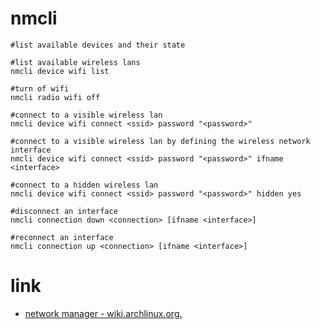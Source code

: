 # nmcli

```
#list available devices and their state

#list available wireless lans
nmcli device wifi list

#turn of wifi
nmcli radio wifi off

#connect to a visible wireless lan
nmcli device wifi connect <ssid> password "<password>"

#connect to a visible wireless lan by defining the wireless network interface
nmcli device wifi connect <ssid> password "<password>" ifname <interface>

#connect to a hidden wireless lan
nmcli device wifi connect <ssid> password "<password>" hidden yes

#disconnect an interface
nmcli connection down <connection> [ifname <interface>]

#reconnect an interface
nmcli connection up <connection> [ifname <interface>]
```

# link

* [network manager - wiki.archlinux.org.](https://wiki.archlinux.org/index.php/NetworkManager)
